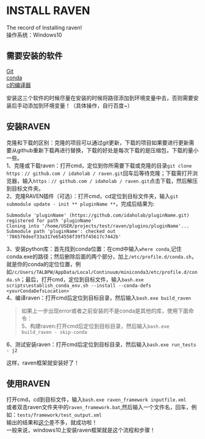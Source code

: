 INSTALL RAVEN    
==========
The record of Installing raven!         
操作系统：Windows10     

需要安装的软件    
------      
[Git](https://git-scm.com/downloads)         
[conda](https://docs.conda.io/en/latest/miniconda.html)        
[c的编译器](https://visualstudio.microsoft.com/zh-hans/downloads/)                

安装这三个软件的时候尽量在安装的时候将路径添加到环境变量中去，否则需要安装后手动添加到环境变量！（具体操作，自行百度~）        

安装RAVEN       
--------      
克隆和下载的区别：克隆的项目可以通过git更新，下载的项目如果要进行更新需要从github重新下载再进行替换，下载的好处是每次下载的是压缩包，下载的量小一些。      
1、克隆或下载raven：打开cmd，定位到你所需要下载或克隆的目录`git clone https：// github.com / idaholab / raven.git`回车后等待克隆；下载需打开浏览器，输入`https：// github.com / idaholab / raven.git`点击下载，然后解压到目标文件夹。               
2、克隆RAVEN插件（可选）：打开cmd，cd定位到目标文件夹，输入`git submodule update - init ** pluginName **`，完成后结果为:
```
Submodule 'pluginName' (https://github.com/idaholab/pluginName.git) registered for path 'pluginName'
Cloning into '/home/USER/projects/test/raven/plugins/pluginName'...
Submodule path 'pluginName': checked out '786576deef33a317e654558f39f5f45617c7442b'
```
3、安装python库：首先找到conda位置：在cmd中输入`where conda`,记住conda.exe的路径；然后删除后面的两个部分，加上`/etc/profile.d/conda.sh`，就是你的conda的定位位置，例如`/c/Users/TALBPW/AppData/Local/Continuum/miniconda3/etc/profile.d/conda.sh`；最后，打开cmd，定位到目标文件，输入`bash.exe scripts\establish_conda_env.sh --install --conda-defs <yourCondaDefsLocation>`        
4、编译raven：打开cmd后定位到目标目录，然后输入`bash.exe build_raven`           
> 如果上一步出现error或者之前安装的不是conda是其他的库，使用下面命令：          
> 5、构建raven:打开cmd后定位到目标目录，然后输入`bash.exe build_raven - skip-conda`            
>               
6、测试安装raven：打开cmd后定位到目标目录，然后输入`bash.exe run_tests - j2`         

这样，raven框架就安装好了！          

使用RAVEN          
-----------
打开cmd，cd到目标文件，输入`bash.exe raven_framework inputfile.xml`       
或者双击raven文件夹中的`raven_framework.bat`,然后输入一个文件名，回车，例如：`tests/framework/test_output.xml`        
输出的结果和[这个](https://github.com/iuming/raven_DET/blob/master/test_output)差不多，就成功啦！                    
一般来说，windows10上安装raven框架就是这个流程和步骤！
